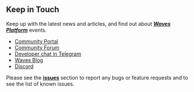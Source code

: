 ## Keep in Touch

Keep up with the latest news and articles, and find out about [_**Waves Platform**_](https://wavesplatform.com/) events.

* [Community Portal](https://community.wavesplatform.com/)
* [Community Forum](https://forum.wavesplatform.com/)
* [Developer chat in Telegram](https://t.me/waves_ride_dapps_dev)
* [Waves Blog](https://blog.wavesplatform.com/)
* [Discord](https://discord.gg/cnFmDyA)

Please see the [**issues**](https://github.com/wavesplatform/docs.wavesplatform/issues) section to report any bugs or feature requests and to see the list of known issues.
